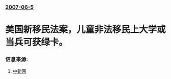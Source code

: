 ### [2007-06-5](/news/2007/06/5/index.md)

##### 
# 美国新移民法案，儿童非法移民上大学或当兵可获绿卡。




### 信息来源:

1. [中新网](http://www.chinanews.com.cn/hr/ymfb/news/2007/06-05/950587.shtml)
